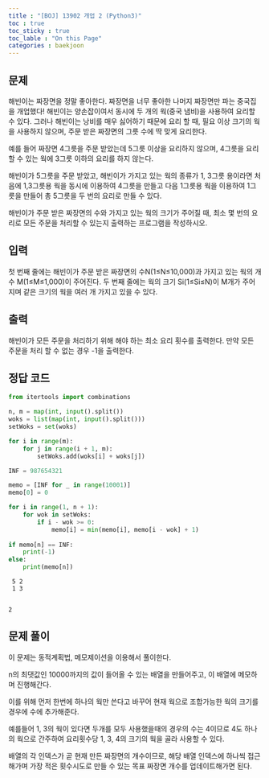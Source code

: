 ```yaml
---
title : "[BOJ] 13902 개업 2 (Python3)"
toc : true
toc_sticky : true
toc_lable : "On this Page"
categories : baekjoon
---
```

## 문제
해빈이는 짜장면을 정말 좋아한다. 짜장면을 너무 좋아한 나머지 짜장면만 파는 중국집을 개업했다! 해빈이는 양손잡이여서 동시에 두 개의 웍(중국 냄비)을 사용하여 요리할 수 있다. 그러나 해빈이는 낭비를 매우 싫어하기 때문에 요리 할 때, 필요 이상 크기의 웍을 사용하지 않으며, 주문 받은 짜장면의 그릇 수에 딱 맞게 요리한다.

예를 들어 짜장면 4그릇을 주문 받았는데 5그릇 이상을 요리하지 않으며, 4그릇을 요리할 수 있는 웍에 3그릇 이하의 요리를 하지 않는다.

해빈이가 5그릇을 주문 받았고, 해빈이가 가지고 있는 웍의 종류가 1, 3그릇 용이라면 처음에 1,3그릇용 웍을 동시에 이용하여 4그릇을 만들고 다음 1그릇용 웍을 이용하여 1그릇을 만들어 총 5그릇을 두 번의 요리로 만들 수 있다.

해빈이가 주문 받은 짜장면의 수와 가지고 있는 웍의 크기가 주어질 때, 최소 몇 번의 요리로 모든 주문을 처리할 수 있는지 출력하는 프로그램을 작성하시오.

## 입력
첫 번째 줄에는 해빈이가 주문 받은 짜장면의 수N(1≤N≤10,000)과 가지고 있는 웍의 개수 M(1≤M≤1,000)이 주어진다. 두 번째 줄에는 웍의 크기 Si(1≤Si≤N)이 M개가 주어지며 같은 크기의 웍을 여러 개 가지고 있을 수 있다.

## 출력
해빈이가 모든 주문을 처리하기 위해 해야 하는 최소 요리 횟수를 출력한다. 만약 모든 주문을 처리 할 수 없는 경우 -1을 출력한다.

## 정답 코드



```python
from itertools import combinations

n, m = map(int, input().split())
woks = list(map(int, input().split()))
setWoks = set(woks)

for i in range(m):
    for j in range(i + 1, m):
        setWoks.add(woks[i] + woks[j])

INF = 987654321

memo = [INF for _ in range(10001)]
memo[0] = 0

for i in range(1, n + 1):
    for wok in setWoks:
        if i - wok >= 0:  
            memo[i] = min(memo[i], memo[i - wok] + 1)
            
if memo[n] == INF:
    print(-1)
else:
    print(memo[n])
```

     5 2
     1 3


    2


## 문제 풀이

이 문제는 동적계획법, 메모제이션을 이용해서 풀이한다.

n의 최댓값인 10000까지의 값이 들어올 수 있는 배열을 만들어주고, 이 배열에 메모하며 진행해간다.

이를 위해 먼저 한번에 하나의 웍만 쓴다고 바꾸어 현재 웍으로 조합가능한 웍의 크기를 경우에 수에 추가해준다.

예를들어 1, 3의 웍이 있다면 두개를 모두 사용했을때의 경우의 수는 4이므로 4도 하나의 웍으로 간주하여 요리횟수당 1, 3, 4의 크기의 웍을 골라 사용할 수 있다.

배열의 각 인덱스가 곧 현재 만든 짜장면의 개수이므로, 해당 배열 인덱스에 하나씩 접근해가며 가장 적은 횟수시도로 만들 수 있는 목표 짜장면 개수를 업데이트해가면 된다.


